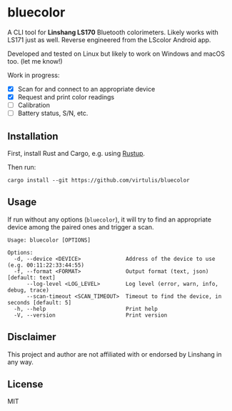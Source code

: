 # bluecolor

A CLI tool for **Linshang LS170** Bluetooth colorimeters. Likely works with LS171 just as well. Reverse engineered from the LScolor Android app.

Developed and tested on Linux but likely to work on Windows and macOS too. (let me know!)

Work in progress:

- [x] Scan for and connect to an appropriate device
- [x] Request and print color readings
- [ ] Calibration
- [ ] Battery status, S/N, etc.

## Installation

First, install Rust and Cargo, e.g. using [Rustup](https://rustup.rs).

Then run:

    cargo install --git https://github.com/virtulis/bluecolor

## Usage

If run without any options (`bluecolor`), it will try to find an appropriate device among the paired ones and trigger a scan.

```
Usage: bluecolor [OPTIONS]

Options:
  -d, --device <DEVICE>              Address of the device to use (e.g. 00:11:22:33:44:55)
  -f, --format <FORMAT>              Output format (text, json) [default: text]
      --log-level <LOG_LEVEL>        Log level (error, warn, info, debug, trace)
      --scan-timeout <SCAN_TIMEOUT>  Timeout to find the device, in seconds [default: 5]
  -h, --help                         Print help
  -V, --version                      Print version
```

## Disclaimer

This project and author are not affiliated with or endorsed by Linshang in any way.

## License

MIT
